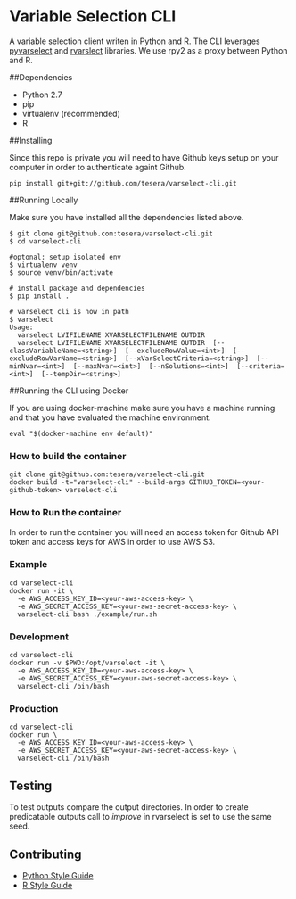 # Variable Selection CLI

A variable selection client writen in Python and R. The CLI leverages [pyvarselect](https://github.com/tesera/pyvarselect) and [rvarslect](https://github.com/tesera/rvarselect) libraries. We use rpy2 as a proxy between Python and R.

##Dependencies

* Python 2.7
* pip
* virtualenv (recommended)
* R

##Installing

Since this repo is private you will need to have Github keys setup on your computer in order to authenticate againt Github.

`pip install git+git://github.com/tesera/varselect-cli.git`

##Running Locally

Make sure you have installed all the dependencies listed above.

```shell
$ git clone git@github.com:tesera/varselect-cli.git
$ cd varselect-cli

#optonal: setup isolated env
$ virtualenv venv
$ source venv/bin/activate

# install package and dependencies
$ pip install .

# varselect cli is now in path
$ varselect
Usage:
  varselect LVIFILENAME XVARSELECTFILENAME OUTDIR
  varselect LVIFILENAME XVARSELECTFILENAME OUTDIR  [--classVariableName=<string>]  [--excludeRowValue=<int>]  [--excludeRowVarName=<string>]  [--xVarSelectCriteria=<string>]  [--minNvar=<int>]  [--maxNvar=<int>]  [--nSolutions=<int>]  [--criteria=<int>]  [--tempDir=<string>]
```

##Running the CLI using Docker

If you are using docker-machine make sure you have a machine running and that you have evaluated the machine environment.

```shell
eval "$(docker-machine env default)"
```

### How to build the container

```shell
git clone git@github.com:tesera/varselect-cli.git
docker build -t="varselect-cli" --build-args GITHUB_TOKEN=<your-github-token> varselect-cli
```

### How to Run the container

In order to run the container you will need an access token for Github API token and access keys for AWS in order to use AWS S3.

### Example

```shell
cd varselect-cli
docker run -it \
  -e AWS_ACCESS_KEY_ID=<your-aws-access-key> \
  -e AWS_SECRET_ACCESS_KEY=<your-aws-secret-access-key> \
  varselect-cli bash ./example/run.sh
```

### Development

```shell
cd varselect-cli
docker run -v $PWD:/opt/varselect -it \
  -e AWS_ACCESS_KEY_ID=<your-aws-access-key> \
  -e AWS_SECRET_ACCESS_KEY=<your-aws-secret-access-key> \
  varselect-cli /bin/bash
```

### Production

```shell
cd varselect-cli
docker run \
  -e AWS_ACCESS_KEY_ID=<your-aws-access-key> \
  -e AWS_SECRET_ACCESS_KEY=<your-aws-secret-access-key> \
  varselect-cli /bin/bash
```

## Testing
To test outputs compare the output directories. In order to create predicatable outputs call to *improve* in rvarselect is set to use the same seed.

## Contributing

- [Python Style Guide](https://www.python.org/dev/peps/pep-0008/)
- [R Style Guide](https://google.github.io/styleguide/Rguide.xml)
